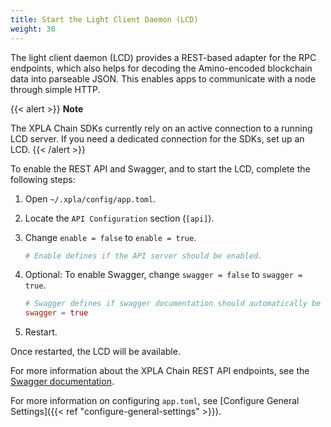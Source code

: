 ```yaml
---
title: Start the Light Client Daemon (LCD)
weight: 30
---
```


The light client daemon (LCD) provides a REST-based adapter for the RPC endpoints, which also helps for decoding the Amino-encoded blockchain data into parseable JSON. This enables apps to communicate with a node through simple HTTP.

{{< alert >}}
**Note**

The XPLA Chain SDKs currently rely on an active connection to a running LCD server. If you need a dedicated connection for the SDKs, set up an LCD.
{{< /alert >}}

To enable the REST API and Swagger, and to start the LCD, complete the following steps:

1. Open `~/.xpla/config/app.toml`.

2. Locate the `API Configuration` section (`[api]`).

3. Change `enable = false` to `enable = true`.

    ```toml
    # Enable defines if the API server should be enabled.
    ```

4. Optional: To enable Swagger, change `swagger = false` to `swagger = true`.

    ```toml
    # Swagger defines if swagger documentation should automatically be registered.
    swagger = true
    ```
 5. Restart.

Once restarted, the LCD will be available.

For more information about the XPLA Chain REST API endpoints, see the [Swagger documentation](https://cube-lcd.xpla.dev/swagger/).

For more information on configuring `app.toml`, see [Configure General Settings]({{< ref "configure-general-settings" >}}).
